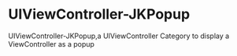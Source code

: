 # UIViewController-JKPopup
 UIViewController-JKPopup,a UIViewController Category to display a ViewController as a popup
